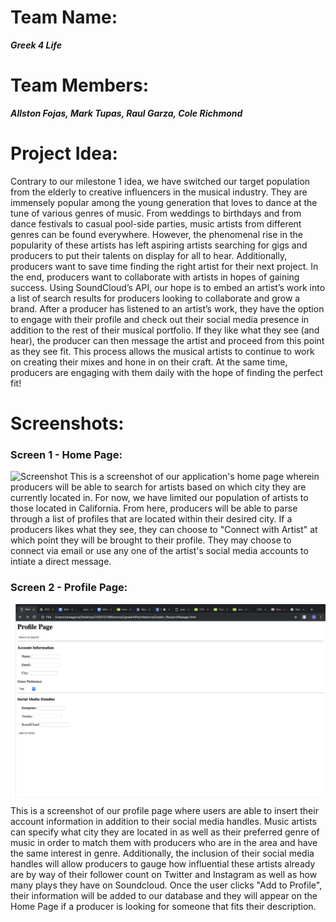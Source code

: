 # Team Name: 
___Greek 4 Life___

# Team Members: 
___Allston Fojas, Mark Tupas, Raul Garza, Cole Richmond___

# Project Idea:
Contrary to our milestone 1 idea, we have switched our target population from the elderly to creative influencers in the musical industry. They are immensely popular among the young generation that loves to dance at the tune of various genres of music. From weddings to birthdays and from dance festivals to casual pool-side parties, music artists from different genres can be found everywhere. However, the phenomenal rise in the popularity of these artists has left aspiring artists searching for gigs and producers to put their talents on display for all to hear. Additionally, producers want to save time finding the right artist for their next project. In the end, producers want to collaborate with artists in hopes of gaining success. Using SoundCloud’s API, our hope is to embed an artist’s work into a list of search results for producers looking to collaborate and grow a brand. After a producer has listened to an artist’s work, they have the option to engage with their profile and check out their social media presence in addition to the rest of their musical portfolio. If they like what they see (and hear), the producer can then message the artist and proceed from this point as they see fit. This process allows the musical artists to continue to work on creating their mixes and hone in on their craft. At the same time, producers are engaging with them daily with the hope of finding the perfect fit!

# Screenshots:
### Screen 1 - Home Page:
![Screenshot](/milestone2_pics/home_page.png)
This is a screenshot of our application's home page wherein producers will be able to search for artists based on which city they are currently located in. For now, we have limited our population of artists to those located in California. From here, producers will be able to parse through a list of profiles that are located within their desired city. If a producers likes what they see, they can choose to "Connect with Artist" at which point they will be brought to their profile. They may choose to connect via email or use any one of the artist's social media accounts to intiate a direct message.
### Screen 2 - Profile Page:
![Screenshot](/milestone2_pics/profile_page.png)
This is a screenshot of our profile page where users are able to insert their account information in addition to their social media handles. Music artists can specify what city they are located in as well as their preferred genre of music in order to match them with producers who are in the area and have the same interest in genre. Additionally, the inclusion of their social media handles will allow producers to gauge how influential these artists already are by way of their follower count on Twitter and Instagram as well as how many plays they have on Soundcloud. Once the user clicks "Add to Profile", their information will be added to our database and they will appear on the Home Page if a producer is looking for someone that fits their description. 
